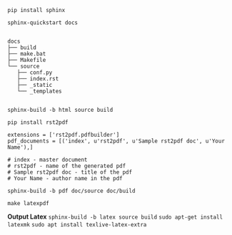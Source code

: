 `pip install sphinx`


`sphinx-quickstart docs`



```

docs
├── build           
├── make.bat
├── Makefile
└── source
   ├── conf.py
   ├── index.rst
   ├── _static
   └── _templates
   
```

`sphinx-build -b html source build`


`pip install rst2pdf`

```
extensions = ['rst2pdf.pdfbuilder']
pdf_documents = [('index', u'rst2pdf', u'Sample rst2pdf doc', u'Your Name'),]

# index - master document
# rst2pdf - name of the generated pdf
# Sample rst2pdf doc - title of the pdf
# Your Name - author name in the pdf
```

`sphinx-build -b pdf doc/source doc/build`


`make latexpdf`



**Output Latex**
`sphinx-build -b latex source build`
`sudo apt-get install latexmk`
`sudo apt install texlive-latex-extra`

